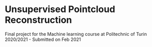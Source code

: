 # Unsupervised Pointcloud Reconstruction
Final project for the Machine learning course at Politechnic of Turin 2020/2021 - Submitted on Feb 2021
